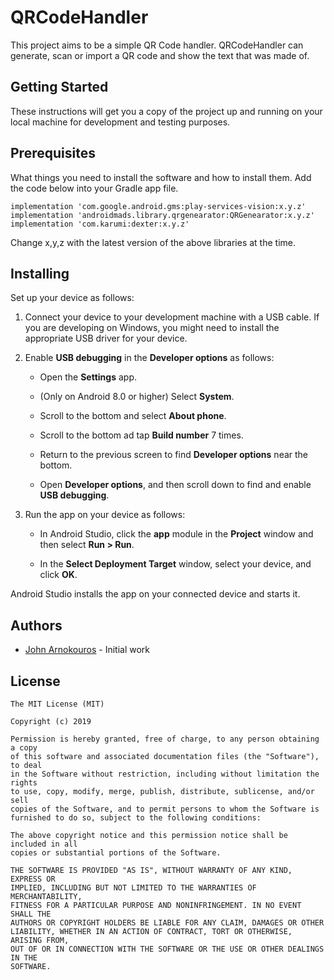 # QRCodeHandler

This project aims to be a simple QR Code handler. QRCodeHandler can generate, scan or import a QR code and show the text that was made of. 

## Getting Started

These instructions will get you a copy of the project up and running on your local machine for development and testing purposes.

## Prerequisites

What things you need to install the software and how to install them. Add the code below into your Gradle app file.

```
implementation 'com.google.android.gms:play-services-vision:x.y.z'
implementation 'androidmads.library.qrgenearator:QRGenearator:x.y.z'
implementation 'com.karumi:dexter:x.y.z'

```
Change x,y,z with the latest version of the above libraries at the time.

## Installing

Set up your device as follows:

1. Connect your device to your development machine with a USB cable. If you are developing on Windows, you might need to install the appropriate USB driver for your device.

2. Enable **USB debugging** in the **Developer options** as follows:
     
   * Open the **Settings** app.
   
   * (Only on Android 8.0 or higher) Select **System**.
   
   * Scroll to the bottom and select **About phone**.
   
   * Scroll to the bottom ad tap **Build number** 7 times.
   
   * Return to the previous screen to find **Developer options** near the bottom.
      
   * Open **Developer options**, and then scroll down to find and enable **USB debugging**.
   
 3. Run the app on your device as follows:
    
    * In Android Studio, click the **app** module in the **Project** window and then select **Run > Run**.
    
    * In the **Select Deployment Target** window, select your device, and click **OK**.
    
 Android Studio installs the app on your connected device and starts it.


## Authors

* [John Arnokouros](http://github.com/johnarn) - Initial work



## License
```
The MIT License (MIT)

Copyright (c) 2019 

Permission is hereby granted, free of charge, to any person obtaining a copy
of this software and associated documentation files (the "Software"), to deal
in the Software without restriction, including without limitation the rights
to use, copy, modify, merge, publish, distribute, sublicense, and/or sell
copies of the Software, and to permit persons to whom the Software is
furnished to do so, subject to the following conditions:

The above copyright notice and this permission notice shall be included in all
copies or substantial portions of the Software.

THE SOFTWARE IS PROVIDED "AS IS", WITHOUT WARRANTY OF ANY KIND, EXPRESS OR
IMPLIED, INCLUDING BUT NOT LIMITED TO THE WARRANTIES OF MERCHANTABILITY,
FITNESS FOR A PARTICULAR PURPOSE AND NONINFRINGEMENT. IN NO EVENT SHALL THE
AUTHORS OR COPYRIGHT HOLDERS BE LIABLE FOR ANY CLAIM, DAMAGES OR OTHER
LIABILITY, WHETHER IN AN ACTION OF CONTRACT, TORT OR OTHERWISE, ARISING FROM,
OUT OF OR IN CONNECTION WITH THE SOFTWARE OR THE USE OR OTHER DEALINGS IN THE
SOFTWARE.
```

